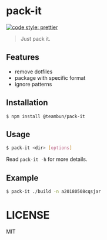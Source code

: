 # pack-it

[![code style: prettier](https://img.shields.io/badge/code_style-prettier-ff69b4.svg)](https://github.com/prettier/prettier)

> Just pack it.

## Features

- remove dotfiles
- package with specific format
- ignore patterns

## Installation

```
$ npm install @teambun/pack-it
```

## Usage

```sh
$ pack-it <dir> [options]
```

Read `pack-it -h` for more details.

## Example

```sh
$ pack-it ./build -n a20180508cqsjar
```

# LICENSE

MIT
